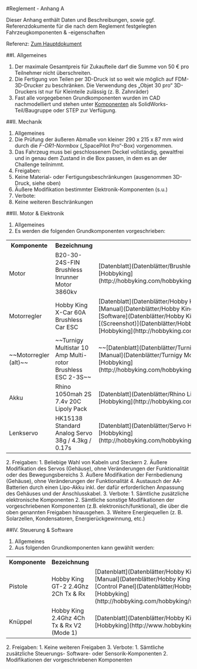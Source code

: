 #Reglement - Anhang A

Dieser Anhang enthält Daten und Beschreibungen, sowie ggf. Referenzdokumente für die nach dem Reglement festgelegten Fahrzeugkomponenten & -eigenschaften

Referenz: [Zum Hauptdokument](Reglement.md)

##I. Allgemeines
1. Der maximale Gesamtpreis für Zukaufteile darf die Summe von 50 € pro Teilnehmer nicht überschreiten.
2. Die Fertigung von Teilen per 3D-Druck ist so weit wie möglich auf FDM-3D-Drucker zu beschränken. Die Verwendung des „Objet 30 pro“ 3D-Druckers ist nur für Kleinteile zulässig (z. B. Zahnräder)
3. Fast alle vorgegebenen Grundkomponenten wurden im CAD nachmodelliert und stehen unter [Komponenten](Komponenten) als SolidWorks-Teil/Baugruppe oder STEP zur Verfügung.

##II. Mechanik
1. Allgemeines
  1. Die Prüfung der äußeren Abmaße von kleiner 290 x 215 x 87 mm wird durch die *F-OR1-Normbox* („SpacePilot Pro“-Box) vorgenommen.
  2. Das Fahrzeug muss bei geschlossenem Deckel vollständig, gewaltfrei und in genau dem Zustand in die Box passen, in dem es an der Challenge teilnimmt.
2. Freigaben:
  1. Keine Material- oder Fertigungsbeschränkungen (ausgenommen 3D-Druck, siehe oben)
  2. Äußere Modifikation bestimmter Elektronik-Komponenten (s.u.)
3. Verbote:
  1. Keine weiteren Beschränkungen

##III. Motor & Elektronik
1. Allgemeines
  1. Es werden die folgenden Grundkomponenten vorgeschrieben:
<table><tbody><tr><th>Komponente</th><th>Bezeichnung</th><th>Links</th></tr>
<tr><td>Motor</td><td>B20-30-24S-FIN Brushless Inrunner Motor 3860kv</td><td>[Datenblatt](Datenblätter/Brushless Motor B20-30-24S-FIN - Datenblatt.pdf)<br>[Hobbyking](http://hobbyking.com/hobbyking/store/__24930__B20_30_24S_FIN_Brushless_Inrunner_Motor_3860kv.html)</td></tr>
<tr><td>Motorregler</td><td>Hobby King X-Car 60A Brushless Car ESC</td><td>[Datenblatt](Datenblätter/Hobby King X-Car Motorregler - Datenblatt.pdf)<br>[Manual](Datenblätter/Hobby King X-Car Motorregler - User Manual.pdf)<br>[Software](Datenblätter/Hobby King X-Car Motorregler - USB Programming Software.zip)<br>[(Screenshot)](Datenblätter/Hobby King X-Car Motorregler - USB Programming Software.jpg)<br>[Hobbyking](http://hobbyking.com/hobbyking/store/uh_viewItem.asp?idProduct=28375)</td></tr>
<tr><td>~~Motorregler (alt)~~</td><td>~~Turnigy Multistar 10 Amp Multi-rotor Brushless ESC 2-3S~~</td><td>~~[Datenblatt](Datenblätter/Turnigy Motorregler - Datenblatt.pdf)<br>[Manual](Datenblätter/Turnigy Motorregler - Manual.pdf)<br>[Hobbyking](http://hobbyking.com/hobbyking/store/__25362__Turnigy_Multistar_10_Amp_Multi_rotor_Brushless_ESC_2_3S.html)~~</td></tr>
<tr><td>Akku</td><td>Rhino 1050mah 2S 7.4v 20C Lipoly Pack</td><td>[Datenblatt](Datenblätter/Rhino Lipoly Pack 1050 - Datenblatt.pdf)<br>[Hobbyking](http://hobbyking.com/hobbyking/store/__7307__Rhino_1050mah_2S_7_4v_20C_Lipoly_Pack.html)</td></tr>
<tr><td>Lenkservo</td><td>HK15138 Standard Analog Servo 38g / 4.3kg / 0.17s</td><td>[Datenblatt](Datenblätter/Servo HK15138 - Datenblatt.pdf)<br>[Hobbyking](http://hobbyking.com/hobbyking/store/__16269__HK15138_Standard_Analog_Servo_38g_4_3kg_0_17s.html)</td></tr>
</table>
2. Freigaben:
  1. Beliebige Wahl von Kabeln und Steckern
  2. Äußere Modifikation des Servos (Gehäuse), ohne Veränderungen der Funktionalität oder des Bewegungsbereichs
  3. Äußere Modifikation der Fernbedienung (Gehäuse), ohne Veränderungen der Funktionalität
  4. Austausch der AA-Batterien durch einen Lipo-Akku inkl. der dafür erforderlichen Anpassung des Gehäuses und der Anschlusskabel.
3. Verbote:
  1. Sämtliche zusätzliche elektronische Komponenten
  2. Sämtliche sonstige Modifikationen der vorgeschriebenen Komponenten (z.B. elektronisch/funktional), die über die oben genannten Freigaben hinausgehen.
  3. Weitere Energiequellen (z. B. Solarzellen, Kondensatoren, Energierückgewinnung, etc.)

##IV. Steuerung & Software
1. Allgemeines
  1. Aus folgenden Grundkomponenten kann gewählt werden:
<table><tbody><tr><th>Komponente</th><th>Bezeichnung</th><th>Links</th></tr>
<tr><td>Pistole</td><td>Hobby King GT-2 2.4Ghz 2Ch Tx & Rx</td><td>[Datenblatt](Datenblätter/Hobby King GT-2 - Datenblatt.pdf)<br>[Manual](Datenblätter/Hobby King GT-2 - Manual.pdf)<br>[Control Panel](Datenblätter/Hobby King GT-2 - Control Panel.jpg)<br>[Hobbyking](http://hobbyking.com/hobbyking/store/__10608__Hobby_King_GT_2_2_4Ghz_2Ch_Tx_Rx.html)</td></tr>
<tr><td>Knüppel</td><td>Hobby King 2.4Ghz 4Ch Tx & Rx V2 (Mode 1)</td><td>[Datenblatt](Datenblätter/Hobby King TR6A - Datenblatt.pdf)<br>[Hobbyking](http://www.hobbyking.com/hobbyking/store/uh_viewItem.asp?idProduct=8337)</td></tr>
</table>
2. Freigaben:
  1. Keine weiteren Freigaben
3. Verbote:
  1. Sämtliche zusätzliche Steuerungs- Software- oder Sensorik-Komponenten
  2. Modifikationen der vorgeschriebenen Komponenten
